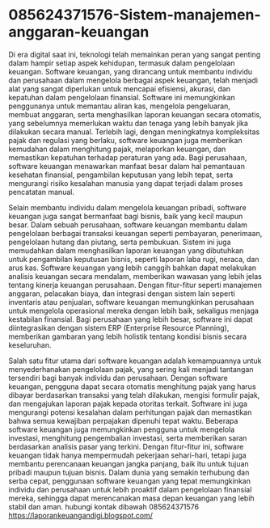 # 085624371576-Sistem-manajemen-anggaran-keuangan
Di era digital saat ini, teknologi telah memainkan peran yang sangat penting dalam hampir setiap aspek kehidupan, termasuk dalam pengelolaan keuangan. Software keuangan, yang dirancang untuk membantu individu dan perusahaan dalam mengelola berbagai aspek keuangan, telah menjadi alat yang sangat diperlukan untuk mencapai efisiensi, akurasi, dan kepatuhan dalam pengelolaan finansial. Software ini memungkinkan penggunanya untuk memantau aliran kas, mengelola pengeluaran, membuat anggaran, serta menghasilkan laporan keuangan secara otomatis, yang sebelumnya memerlukan waktu dan tenaga yang lebih banyak jika dilakukan secara manual. Terlebih lagi, dengan meningkatnya kompleksitas pajak dan regulasi yang berlaku, software keuangan juga memberikan kemudahan dalam menghitung pajak, melaporkan keuangan, dan memastikan kepatuhan terhadap peraturan yang ada. Bagi perusahaan, software keuangan menawarkan manfaat besar dalam hal pemantauan kesehatan finansial, pengambilan keputusan yang lebih tepat, serta mengurangi risiko kesalahan manusia yang dapat terjadi dalam proses pencatatan manual.

Selain membantu individu dalam mengelola keuangan pribadi, software keuangan juga sangat bermanfaat bagi bisnis, baik yang kecil maupun besar. Dalam sebuah perusahaan, software keuangan membantu dalam pengelolaan berbagai transaksi keuangan seperti pembayaran, penerimaan, pengelolaan hutang dan piutang, serta pembukuan. Sistem ini juga memudahkan dalam menghasilkan laporan keuangan yang dibutuhkan untuk pengambilan keputusan bisnis, seperti laporan laba rugi, neraca, dan arus kas. Software keuangan yang lebih canggih bahkan dapat melakukan analisis keuangan secara mendalam, memberikan wawasan yang lebih jelas tentang kinerja keuangan perusahaan. Dengan fitur-fitur seperti manajemen anggaran, pelacakan biaya, dan integrasi dengan sistem lain seperti inventaris atau penjualan, software keuangan memungkinkan perusahaan untuk mengelola operasional mereka dengan lebih baik, sekaligus menjaga kestabilan finansial. Bagi perusahaan yang lebih besar, software ini dapat diintegrasikan dengan sistem ERP (Enterprise Resource Planning), memberikan gambaran yang lebih holistik tentang kondisi bisnis secara keseluruhan.

Salah satu fitur utama dari software keuangan adalah kemampuannya untuk menyederhanakan pengelolaan pajak, yang sering kali menjadi tantangan tersendiri bagi banyak individu dan perusahaan. Dengan software keuangan, pengguna dapat secara otomatis menghitung pajak yang harus dibayar berdasarkan transaksi yang telah dilakukan, mengisi formulir pajak, dan mengajukan laporan pajak kepada otoritas terkait. Software ini juga mengurangi potensi kesalahan dalam perhitungan pajak dan memastikan bahwa semua kewajiban perpajakan dipenuhi tepat waktu. Beberapa software keuangan juga memungkinkan pengguna untuk mengelola investasi, menghitung pengembalian investasi, serta memberikan saran berdasarkan analisis pasar yang terkini. Dengan fitur-fitur ini, software keuangan tidak hanya mempermudah pekerjaan sehari-hari, tetapi juga membantu perencanaan keuangan jangka panjang, baik itu untuk tujuan pribadi maupun tujuan bisnis. Dalam dunia yang semakin terhubung dan serba cepat, penggunaan software keuangan yang tepat memungkinkan individu dan perusahaan untuk lebih proaktif dalam pengelolaan finansial mereka, sehingga dapat merencanakan masa depan keuangan yang lebih stabil dan aman.
hubungi kontak dibawah
085624371576
https://laporankeuangandigi.blogspot.com/


